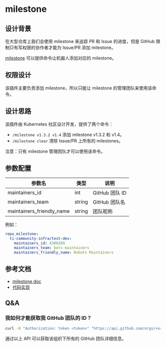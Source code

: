 # milestone

## 设计背景

在大型仓库上我们会使用 milestone 来追踪 PR 和 Issue 的进度，但是 GitHub 限制只有写权限的协作者才能为 Issue/PR 添加 milestone。

[milestone](https://github.com/kubernetes/test-infra/tree/master/prow/plugins/milestone) 可以提供命令让机器人添加对应的 milestone。

## 权限设计

该插件主要负责添加 milestone，所以只能让 milestone 的管理团队来使用该命令。

## 设计思路

该插件由 Kubernetes 社区设计开发，提供了两个命令：

- `/milestone v1.3.2 v1.4` 添加 milestone v1.3.2 和 v1.4。
- `/milestone clear` 清除 Issue/PR 上所有的 milestones。

注意：只有 milestone 管理团队才可以使用该命令。

## 参数配置

| 参数名                    | 类型   | 说明           |
| ------------------------- | ------ | -------------- |
| maintainers_id            | int    | GitHub 团队 ID |
| maintainers_team          | string | GitHub 团队名  |
| maintainers_friendly_name | string | 团队昵称       |

例如：

```yaml
repo_milestone:
  ti-community-infra/test-dev:
    maintainers_id: 4300209
    maintainers_team: bots-maintainers
    maintainers_friendly_name: Robots Maintainers
```

## 参考文档

- [milestone doc](https://prow.tidb.io/plugins?repo=ti-community-infra%2Ftichi)
- [代码实现](https://github.com/kubernetes/test-infra/tree/master/prow/plugins/milestone)

## Q&A

### 我如何才能获取我 GitHub 团队的 ID？

```sh
curl -H "Authorization: token <token>" "https://api.github.com/orgs/<org-name>/teams?page=N"
```

通过以上 API 可以获取该组织下所有的 GitHub 团队详细信息。
